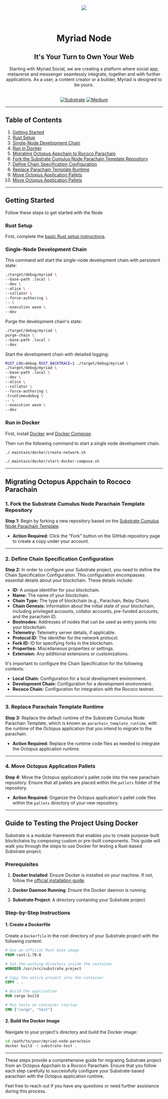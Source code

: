 <div align="center">
<img src="https://avatars.githubusercontent.com/u/80524516?s=200&v=4">
</div>
<br>
<br>

<div align="Center">
<h1>Myriad Node</h1>
<h2>It's Your Turn to Own Your Web</h2>
Starting with Myriad.Social, we are creating a platform where social app, metaverse and messenger seamlessly integrate, together and with further applications. As a user, a content creator or a builder, Myriad is designed to be yours.
<br>
<br>

[![Substrate](https://img.shields.io/badge/Substrate-3.0.0-brightgreen?logo=Parity%20Substrate)](https://substrate.io)
[![Medium](https://img.shields.io/badge/Medium-Myriad-brightgreen?logo=medium)](https://medium.com/@myriadsocial.blog)
</div>

---

## Table of Contents

1. [Getting Started](#getting-started)
2. [Rust Setup](#rust-setup)
3. [Single-Node Development Chain](#single-node-development-chain)
4. [Run in Docker](#run-in-docker)
5. [Migrating Octopus Appchain to Rococo Parachain](#migrating-octopus-appchain-to-rococo-parachain)
6. [Fork the Substrate Cumulus Node Parachain Template Repository](#1-fork-the-substrate-cumulus-node-parachain-template-repository)
7. [Define Chain Specification Configuration](#2-define-chain-specification-configuration)
8. [Replace Parachain Template Runtime](#3-replace-parachain-template-runtime)
9. [Move Octopus Application Pallets](#4-move-octopus-application-pallets)
10. [Move Octopus Application Pallets](#4-move-octopus-application-pallets)

---

## Getting Started

Follow these steps to get started with the Node

### Rust Setup

First, complete the [basic Rust setup instructions](./docs/rust-setup.md).

### Single-Node Development Chain

This command will start the single-node development chain with persistent state:

```bash
./target/debug/myriad \
--base-path .local \
--dev \
--alice \
--collator \
--force-authoring \
-- \
--execution wasm \
--dev
```

Purge the development chain's state:

```bash
./target/debug/myriad \
purge-chain \
--base-path .local \
--dev
```

Start the development chain with detailed logging:

```bash
RUST_LOG=debug RUST_BACKTRACE=1 ./target/debug/myriad \
./target/debug/myriad \
--base-path .local \
--dev \
--alice \
--collator \
--force-authoring \
-lruntime=debug \
-- \
--execution wasm \
--dev
```

### Run in Docker

First, install [Docker](https://docs.docker.com/get-docker/) and
[Docker Compose](https://docs.docker.com/compose/install/).

Then run the following command to start a single node development chain.

```bash
./.maintain/docker/create-network.sh
```

```bash
./.maintain/docker/start-docker-compose.sh
```

---

## Migrating Octopus Appchain to Rococo Parachain

### 1. Fork the Substrate Cumulus Node Parachain Template Repository

**Step 1:** Begin by forking a new repository based on the [Substrate Cumulus Node Parachain Template](https://github.com/substrate-developer-hub/substrate-parachain-template).

* **Action Required:** Click the "Fork" button on the GitHub repository page to create a copy under your account.

---

### 2. Define Chain Specification Configuration

**Step 2:** In order to configure your Substrate project, you need to define the Chain Specification Configuration. This configuration encompasses essential details about your blockchain. These details include:

- **ID:** A unique identifier for your blockchain.
- **Name:** The name of your blockchain.
- **Chain Type:** The type of blockchain (e.g., Parachain, Relay Chain).
- **Chain Genesis:** Information about the initial state of your blockchain, including privileged accounts, collator accounts, pre-funded accounts, and the parachain ID.
- **Bootnodes:** Addresses of nodes that can be used as entry points into your blockchain.
- **Telemetry:** Telemetry server details, if applicable.
- **Protocol ID:** The identifier for the network protocol.
- **Fork ID:** ID for specifying forks in the blockchain.
- **Properties:** Miscellaneous properties or settings.
- **Extension:** Any additional extensions or customizations.

It's important to configure the Chain Specification for the following contexts:
- **Local Chain:** Configuration for a local development environment.
- **Development Chain:** Configuration for a development environment.
- **Rococo Chain:** Configuration for integration with the Rococo testnet.

---

### 3. Replace Parachain Template Runtime

**Step 3:** Replace the default runtime of the Substrate Cumulus Node Parachain Template, which is known as `parachain_template_runtime`, with the runtime of the Octopus application that you intend to migrate to the parachain.

* **Action Required:** Replace the runtime code files as needed to integrate the Octopus application runtime.

---

### 4. Move Octopus Application Pallets

**Step 4:** Move the Octopus application's pallet code into the new parachain repository. Ensure that all pallets are placed within the `pallets` folder of the repository.

* **Action Required:** Organize the Octopus application's pallet code files within the `pallets` directory of your new repository.

---

## Guide to Testing the Project Using Docker

Substrate is a modular framework that enables you to create purpose-built blockchains by composing custom or pre-built components. This guide will walk you through the steps to use Docker for testing a Rust-based Substrate project.

### Prerequisites

1. **Docker Installed**: Ensure Docker is installed on your machine. If not, follow the [official installation guide](https://docs.docker.com/get-docker/).

2. **Docker Daemon Running**: Ensure the Docker daemon is running.

3. **Substrate Project**: A directory containing your Substrate project.

### Step-by-Step Instructions

#### 1. Create a Dockerfile

Create a `Dockerfile` in the root directory of your Substrate project with the following content:

```Dockerfile
# Use an official Rust base image
FROM rust:1.70.0

# Set the working directory inside the container
WORKDIR /usr/src/substrate_project

# Copy the entire project into the container
COPY . .

# Build the application
RUN cargo build

# Run tests on container startup
CMD ["cargo", "test"]
```

#### 2. Build the Docker Image

Navigate to your project's directory and build the Docker image:

```bash
cd /path/to/your/myriad-node-parachain
docker build -t substrate-test .
```

---

These steps provide a comprehensive guide for migrating Substrate project from an Octopus Appchain to a Rococo Parachain. Ensure that you follow each step carefully to successfully configure your Substrate-based parachain with the Octopus application runtime.

Feel free to reach out if you have any questions or need further assistance during this process.